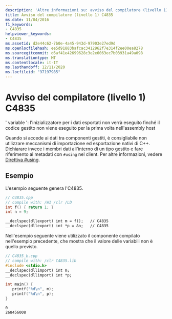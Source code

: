 ```yaml
---
description: 'Altre informazioni su: avviso del compilatore (livello 1) C4835'
title: Avviso del compilatore (livello 1) C4835
ms.date: 11/04/2016
f1_keywords:
- C4835
helpviewer_keywords:
- C4835
ms.assetid: d2e44c62-7b0e-4a45-943d-97903e27ed9d
ms.openlocfilehash: ee5d91883bafcac3412962f7e314f2ee00ea8278
ms.sourcegitcommit: d6af41e42699628c3e2e6063ec7b03931a49a098
ms.translationtype: MT
ms.contentlocale: it-IT
ms.lasthandoff: 12/11/2020
ms.locfileid: "97197985"
---
```

# <a name="compiler-warning-level-1-c4835"></a>Avviso del compilatore (livello 1) C4835

' variable ': l'inizializzatore per i dati esportati non verrà eseguito finché il codice gestito non viene eseguito per la prima volta nell'assembly host

Quando si accede ai dati tra componenti gestiti, è consigliabile non utilizzare meccanismi di importazione ed esportazione nativi di C++. Dichiarare invece i membri dati all'interno di un tipo gestito e fare riferimento ai metadati con `#using` nel client. Per altre informazioni, vedere [Direttiva #using](../../preprocessor/hash-using-directive-cpp.md).

## <a name="examples"></a>Esempio

L'esempio seguente genera l'C4835.

```cpp
// C4835.cpp
// compile with: /W1 /clr /LD
int f() { return 1; }
int n = 9;

__declspec(dllexport) int m = f();   // C4835
__declspec(dllexport) int *p = &n;   // C4835
```

Nell'esempio seguente viene utilizzato il componente compilato nell'esempio precedente, che mostra che il valore delle variabili non è quello previsto.

```cpp
// C4835_b.cpp
// compile with: /clr C4835.lib
#include <stdio.h>
__declspec(dllimport) int m;
__declspec(dllimport) int *p;

int main() {
   printf("%d\n", m);
   printf("%d\n", p);
}
```

```Output
0
268456008
```

